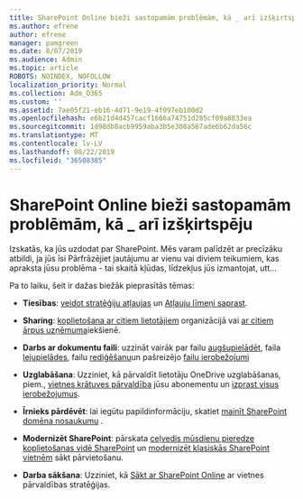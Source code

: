 ```yaml
---
title: SharePoint Online bieži sastopamām problēmām, kā _ arī izšķirtspēju
ms.author: efrene
author: efrene
manager: pamgreen
ms.date: 8/07/2019
ms.audience: Admin
ms.topic: article
ROBOTS: NOINDEX, NOFOLLOW
localization_priority: Normal
ms.collection: Adm_O365
ms.custom: ''
ms.assetid: 7ae05f21-eb16-4d71-9e19-4f097eb100d2
ms.openlocfilehash: e6b21d4d457cacf1666a74751d285cf09a8833ea
ms.sourcegitcommit: 1d98db8acb9959aba3b5e308a567ade6b62da56c
ms.translationtype: MT
ms.contentlocale: lv-LV
ms.lasthandoff: 08/22/2019
ms.locfileid: "36508385"
---
```

# <a name="sharepoint-online-common-issues-and-resolutions"></a>SharePoint Online bieži sastopamām problēmām, kā _ arī izšķirtspēju

Izskatās, ka jūs uzdodat par SharePoint. Mēs varam palīdzēt ar precīzāku atbildi, ja jūs īsi Pārfrāzējiet jautājumu ar vienu vai diviem teikumiem, kas apraksta jūsu problēma - tai skaitā kļūdas, līdzekļus jūs izmantojat, utt... 

Pa to laiku, šeit ir dažas biežāk pieprasītās tēmas:





- **Tiesības**: [veidot stratēģiju atļaujas](https://docs.microsoft.com/sharepoint/default-sharepoint-groups) un [Atļauju līmeņi saprast](https://docs.microsoft.com/sharepoint/understanding-permission-levels).

- **Sharing**: [koplietošana ar citiem lietotājiem](https://docs.microsoft.com/sharepoint/default-sharepoint-groups) organizācijā vai [ar citiem ārpus uzņēmuma](https://docs.microsoft.com/sharepoint/external-sharing-overview)iekšienē.

- **Darbs ar dokumentu faili**: uzzināt vairāk par failu [augšupielādēt](https://support.office.com/article/Upload-a-folder-or-files-to-a-document-library-eb18fcba-c953-4d45-8d90-8da66edeacdb), faila [lejupielādes](https://support.office.com/article/Download-files-and-folders-from-OneDrive-or-SharePoint-5c7397b7-19c7-4893-84fe-d02e8fa5df05), failu [rediģēšanu](https://support.office.com/article/Edit-a-document-in-a-document-library-02d8497f-1c13-4114-949a-b8466f639b07)un pašreizējo [failu ierobežojumi](https://support.office.com/article/invalid-file-names-and-file-types-in-onedrive-onedrive-for-business-and-sharepoint-64883a5d-228e-48f5-b3d2-eb39e07630fa?ui=en-US&amp;rs=en-US&amp;ad=US)

- **Uzglabāšana**: Uzziniet, kā pārvaldīt lietotāju OneDrive uzglabāšanas</a>, piem., [vietnes krātuves pārvaldība](https://docs.microsoft.com/sharepoint/manage-site-collection-storage-limits) jūsu abonementu un [izprast visus ierobežojumus](https://docs.microsoft.com/office365/servicedescriptions/sharepoint-online-service-description/sharepoint-online-limits).

- **Īrnieks pārdēvēt**: lai iegūtu papildinformāciju, skatiet [mainīt SharePoint domēna nosaukumu](https://docs.microsoft.com/sharepoint/change-your-sharepoint-domain-name) .

- **Modernizēt SharePoint**: pārskata [ceļvedis mūsdienu pieredze koplietošanas vidē SharePoint](https://docs.microsoft.com/sharepoint/guide-to-sharepoint-modern-experience) un [modernizēt klasiskās SharePoint vietnēm](https://docs.microsoft.com/sharepoint/dev/transform/modernize-classic-sites) sākt pārvietošanu.

- **Darba sākšana**: Uzziniet, kā [Sākt ar SharePoint Online](https://docs.microsoft.com/sharepoint/introduction) ar vietnes pārvaldības stratēģijas.